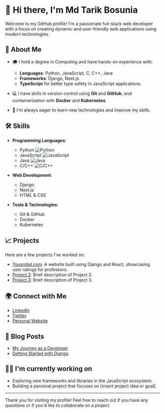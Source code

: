 ﻿# 👋 Hi there, I'm Md Tarik Bosunia

Welcome to my GitHub profile! I'm a passionate full-stack web developer with a focus on creating dynamic and user-friendly web applications using modern technologies.

## 🌟 About Me

- 🎓 I hold a degree in Computing and have hands-on experience with:
  - **Languages**: Python, JavaScript, C, C++, Java
  - **Frameworks**: Django, Next.js
  - **TypeScript** for better type safety in JavaScript applications.
  
- 💻 I have skills in version control using **Git** and **GitHub**, and containerization with **Docker** and **Kubernetes**.

- 🚀 I'm always eager to learn new technologies and improve my skills. 

## 🛠️ Skills

- **Programming Languages**: 
  - Python ![Python](https://img.shields.io/badge/Python-3.8-blue)
  - JavaScript ![JavaScript](https://img.shields.io/badge/JavaScript-ES6-yellow)
  - Java ![Java](https://img.shields.io/badge/Java-11-red)
  - C/C++ ![C/C++](https://img.shields.io/badge/C/C%2B%2B-11-forestgreen)

- **Web Development**:
  - Django
  - Next.js
  - HTML & CSS

- **Tools & Technologies**:
  - Git & GitHub
  - Docker
  - Kubernetes

## 📈 Projects

Here are a few projects I've worked on:

- [Yousrobd.com](https://yousrobd.com): A website built using Django and React, showcasing user ratings for professors.
- [Project 2](https://github.com/yourusername/project2): Brief description of Project 2.
- [Project 3](https://github.com/yourusername/project3): Brief description of Project 3.

## 🌍 Connect with Me

- [LinkedIn](https://www.linkedin.com/in/yourprofile/)
- [Twitter](https://twitter.com/yourusername)
- [Personal Website](https://yourwebsite.com)

## 📝 Blog Posts

- [My Journey as a Developer](https://yourblog.com/your-post)
- [Getting Started with Django](https://yourblog.com/your-post)

## 🧑‍💻 I'm currently working on

- Exploring new frameworks and libraries in the JavaScript ecosystem.
- Building a personal project that focuses on [insert project idea or goal].

---

Thank you for visiting my profile! Feel free to reach out if you have any questions or if you'd like to collaborate on a project. 

